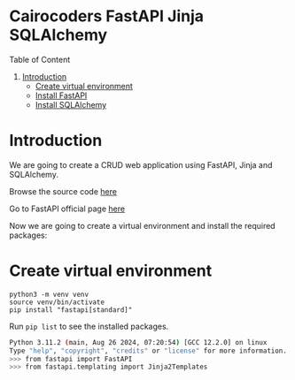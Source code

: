 # Cairocoders FastAPI Jinja SQLAlchemy

Table of Content

1. [Introduction](#introduction)
    * [Create virtual environment](#create-virtual-environment)
    * [Install FastAPI](#install-fastapi)
    * [Install SQLAlchemy](#install-sqlalchemy)


# Introduction
<a name="introduction"></a>

We are going to create a CRUD web application using FastAPI, Jinja and SQLAlchemy.

Browse the source code [here](https://github.com/cairocoders/cairocoders-fastapi-jinja-sqlalchemy)

Go to FastAPI official page [here](https://fastapi.tiangolo.com/)

Now we are going to create a virtual environment and install the required packages:

# Create virtual environment
<a name="create-virtual-environment"></a>

```
python3 -m venv venv
source venv/bin/activate
pip install "fastapi[standard]"
```
Run `pip list` to see the installed packages.



```bash
Python 3.11.2 (main, Aug 26 2024, 07:20:54) [GCC 12.2.0] on linux
Type "help", "copyright", "credits" or "license" for more information.
>>> from fastapi import FastAPI
>>> from fastapi.templating import Jinja2Templates
```


